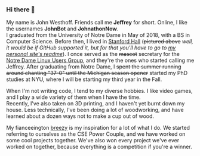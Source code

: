 ### Hi there 👋

My name is John Westhoff. Friends call me **Jeffrey** for short.
Online, I like the usernames **JohnBot** and **JohnathonNow**.<br>
I graduated from the University of Notre Dame in May of 2018, with a BS in Computer Science. Before then,
I lived in [Stanford Hall](http://www3.nd.edu/~stanford/) (<s>pictured above</s><i> well, it would be if GitHub supported it, but for that you'll have to go to <a href="https://www.johnwesthoff.com/about/">my personal site's readme</a></i>).
I once served as the <s>mascot</s> secretary for the 
[Notre Dame Linux Users Group](http://ndlug.org/), and they're
the ones who started calling me Jeffrey. After graduating from Notre Dame,
I <s>spent the summer running around chanting "37-0" until the Michigan season opener</s> started
my PhD studies at NYU, where I will be starting my third year in the Fall.

When I'm not writing code, I tend to my diverse hobbies. I like video games,
and I play a wide variety of them when I have the time.  
Recently, I've also taken on 3D printing, and I
haven't yet burnt down my house. Less technically, I've been doing a lot
of woodworking, and have learned about a dozen ways not to make a cup out
of wood.

My fianceeington [breezy](http://bashfulbytes.com/)
is my inspiration for a lot of what I do. We started referring to ourselves as
the CSE Power Couple, and we have worked on some cool projects together. We've also won every
project we've ever worked on together, because everything is a competition if you're a winner.

<!--
**JohnathonNow/JohnathonNow** is a ✨ _special_ ✨ repository because its `README.md` (this file) appears on your GitHub profile.

Here are some ideas to get you started:

- 🔭 I’m currently working on ...
- 🌱 I’m currently learning ...
- 👯 I’m looking to collaborate on ...
- 🤔 I’m looking for help with ...
- 💬 Ask me about ...
- 📫 How to reach me: ...
- 😄 Pronouns: ...
- ⚡ Fun fact: ...
-->
